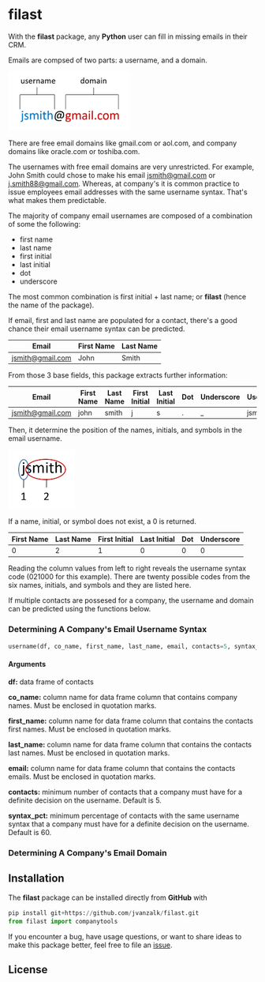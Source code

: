 <!-- README.md is generated from README.Rmd. Please edit that file -->

# filast

With the **filast** package, any **Python** user can fill in missing emails in their CRM. 

Emails are compsed of two parts: a username, and a domain. 

<img src="images/email_parts.PNG" height="120px" />

There are free email domains like gmail.com or aol.com, and company domains like oracle.com or toshiba.com.

The usernames with free email domains are very unrestricted. For example, John Smith could chose to make his email jsmith@gmail.com or j.smith88@gmail.com. Whereas, at company's it is common practice to issue employees email addresses with the same username syntax. That's what makes them predictable.

The majority of company email usernames are composed of a combination of some the following:
* first name
* last name
* first initial
* last initial
* dot
* underscore

The most common combination is first initial + last name; or **filast** (hence the name of the package).

If email, first and last name are populated for a contact, there's a good chance their email username syntax can be predicted. 

| Email            | First Name | Last Name |
| ---------------- | ---------- | --------- | 
| jsmith@gmail.com | John       | Smith     | 

From those 3 base fields, this package extracts further information:

| Email            | First Name | Last Name | First Initial | Last Initial | Dot | Underscore | Username |
| ---------------- | ---------- | --------- | ------------- | ------------ | --- | ---------- | -------- |
| jsmith@gmail.com | john       | smith     | j             | s            | .   | _          | jsmith   |

Then, it determine the position of the names, initials, and symbols in the email username.

<img src="images/positions.PNG" height="120px" />

If a name, initial, or symbol does not exist, a 0 is returned.

| First Name | Last Name | First Initial | Last Initial | Dot | Underscore |
| ---------- | --------- | ------------- | ------------ | --- | ---------- |
| 0          | 2         | 1             | 0            | 0   | 0          | 

Reading the column values from left to right reveals the username syntax code (021000 for this example). There are twenty possible codes from the six names, initials, and symbols and they are listed here.

If multiple contacts are possesed for a company, the username and domain can be predicted using the functions below.

### Determining A Company's Email Username Syntax

``` python
username(df, co_name, first_name, last_name, email, contacts=5, syntax_pct=60):
```
#### Arguments

**df:** data frame of contacts

**co_name:** column name for data frame column that contains company names. Must be enclosed in quotation marks.

**first_name:** column name for data frame column that contains the contacts first names. Must be enclosed in quotation marks.

**last_name:** column name for data frame column that contains the contacts last names. Must be enclosed in quotation marks.

**email:** column name for data frame column that contains the contacts emails. Must be enclosed in quotation marks.

**contacts:** minimum number of contacts that a company must have for a definite decision on the username. Default is 5.

**syntax_pct:** minimum percentage of contacts with the same username syntax that a company must have for a definite decision on the username. Default is 60.

### Determining A Company's Email Domain

## Installation

The **filast** package can be installed directly from **GitHub** with

``` python
pip install git+https://github.com/jvanzalk/filast.git
from filast import companytools
```

If you encounter a bug, have usage questions, or want to share ideas to
make this package better, feel free to file an
[issue]().

## License
